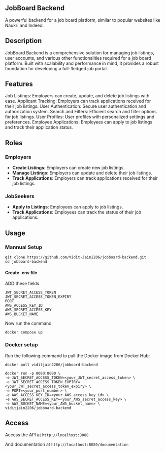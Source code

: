 ## **JobBoard Backend**

A powerful backend for a job board platform, similar to popular websites like Naukri and Indeed.

## **Description**

JobBoard Backend is a comprehensive solution for managing job listings, user accounts, and various other functionalities required for a job board platform. Built with scalability and performance in mind, it provides a robust foundation for developing a full-fledged job portal.

## **Features**

Job Listings: Employers can create, update, and delete job listings with ease.
Applicant Tracking: Employers can track applications received for their job listings.
User Authentication: Secure user authentication and authorization system.
Search and Filters: Efficient search and filter options for job listings.
User Profiles: User profiles with personalized settings and preferences.
Employee Applications: Employees can apply to job listings and track their application status.

## Roles

### Employers

- **Create Listings**: Employers can create new job listings.
- **Manage Listings**: Employers can update and delete their job listings.
- **Track Applications**: Employers can track applications received for their job listings.

### JobSeekers

- **Apply to Listings**: Employees can apply to job listings.
- **Track Applications**: Employees can track the status of their job applications.

## Usage

### Mannual Setup

```
git clone https://github.com/Vidit-Jain2206/jobboard-backend.git
cd jobboard-backend
```

#### Create .env file 
ADD these fields 
```
JWT_SECRET_ACCESS_TOKEN
JWT_SECRET_ACCESS_TOKEN_EXPIRY 
PORT 
AWS_ACCESS_KEY_ID
AWS_SECRET_ACCESS_KEY 
AWS_BUCKET_NAME
```
Now run the command

```
docker compose up
```

### Docker setup

Run the following command to pull the Docker image from Docker Hub:
```
docker pull viditjain2206/jobboard-backend

docker run -p 8080:8080 \
-e JWT_SECRET_ACCESS_TOKEN=<your_JWT_secret_access_token> \
-e JWT_SECRET_ACCESS_TOKEN_EXPIRY=<your_JWT_secret_access_token_expiry> \
-e PORT=<your_port_number> \
-e AWS_ACCESS_KEY_ID=<your_AWS_access_key_id> \
-e AWS_SECRET_ACCESS_KEY=<your_AWS_secret_access_key> \
-e AWS_BUCKET_NAME=<your_AWS_bucket_name> \
viditjain2206/jobboard-backend
```

## Access

Access the API at `http://localhost:8080`

And documentation at `http://localhost:8080/documentation`
